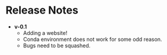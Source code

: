 # Release Notes

* **v-0.1**
    * Adding a website!
    * Conda environment does not work for some odd reason.
    * Bugs need to be squashed.
